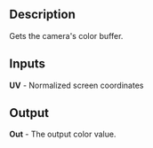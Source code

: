 ## Description
Gets the camera's color buffer.

## Inputs
**UV** - Normalized screen coordinates

## Output
**Out** - The output color value.